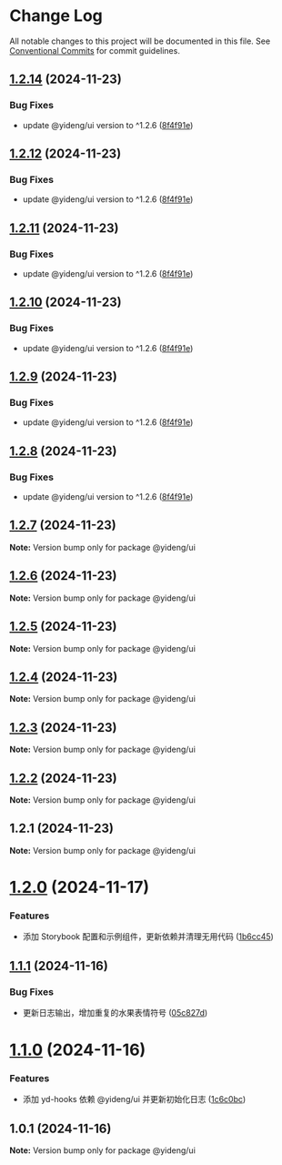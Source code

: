 # Change Log

All notable changes to this project will be documented in this file.
See [Conventional Commits](https://conventionalcommits.org) for commit guidelines.

## [1.2.14](https://github.com/lijinhai255/lerna-lib/compare/@yideng/ui@1.2.1...@yideng/ui@1.2.14) (2024-11-23)


### Bug Fixes

* update @yideng/ui version to ^1.2.6 ([8f4f91e](https://github.com/lijinhai255/lerna-lib/commit/8f4f91ecc5454d00838c7b9c2df06e0ebce86730))





## [1.2.12](https://github.com/lijinhai255/lerna-lib/compare/@yideng/ui@1.2.1...@yideng/ui@1.2.12) (2024-11-23)


### Bug Fixes

* update @yideng/ui version to ^1.2.6 ([8f4f91e](https://github.com/lijinhai255/lerna-lib/commit/8f4f91ecc5454d00838c7b9c2df06e0ebce86730))





## [1.2.11](https://github.com/lijinhai255/lerna-lib/compare/@yideng/ui@1.2.1...@yideng/ui@1.2.11) (2024-11-23)


### Bug Fixes

* update @yideng/ui version to ^1.2.6 ([8f4f91e](https://github.com/lijinhai255/lerna-lib/commit/8f4f91ecc5454d00838c7b9c2df06e0ebce86730))





## [1.2.10](https://github.com/lijinhai255/lerna-lib/compare/@yideng/ui@1.2.1...@yideng/ui@1.2.10) (2024-11-23)


### Bug Fixes

* update @yideng/ui version to ^1.2.6 ([8f4f91e](https://github.com/lijinhai255/lerna-lib/commit/8f4f91ecc5454d00838c7b9c2df06e0ebce86730))





## [1.2.9](https://github.com/lijinhai255/lerna-lib/compare/@yideng/ui@1.2.1...@yideng/ui@1.2.9) (2024-11-23)


### Bug Fixes

* update @yideng/ui version to ^1.2.6 ([8f4f91e](https://github.com/lijinhai255/lerna-lib/commit/8f4f91ecc5454d00838c7b9c2df06e0ebce86730))





## [1.2.8](https://github.com/lijinhai255/lerna-lib/compare/@yideng/ui@1.2.1...@yideng/ui@1.2.8) (2024-11-23)


### Bug Fixes

* update @yideng/ui version to ^1.2.6 ([8f4f91e](https://github.com/lijinhai255/lerna-lib/commit/8f4f91ecc5454d00838c7b9c2df06e0ebce86730))





## [1.2.7](https://github.com/lijinhai255/lerna-lib/compare/@yideng/ui@1.2.1...@yideng/ui@1.2.7) (2024-11-23)

**Note:** Version bump only for package @yideng/ui





## [1.2.6](https://github.com/lijinhai255/lerna-lib/compare/@yideng/ui@1.2.1...@yideng/ui@1.2.6) (2024-11-23)

**Note:** Version bump only for package @yideng/ui





## [1.2.5](https://github.com/lijinhai255/lerna-lib/compare/@yideng/ui@1.2.1...@yideng/ui@1.2.5) (2024-11-23)

**Note:** Version bump only for package @yideng/ui





## [1.2.4](https://github.com/lijinhai255/lerna-lib/compare/@yideng/ui@1.2.1...@yideng/ui@1.2.4) (2024-11-23)

**Note:** Version bump only for package @yideng/ui





## [1.2.3](https://github.com/lijinhai255/lerna-lib/compare/@yideng/ui@1.2.1...@yideng/ui@1.2.3) (2024-11-23)

**Note:** Version bump only for package @yideng/ui





## [1.2.2](https://github.com/lijinhai255/lerna-lib/compare/@yideng/ui@1.2.1...@yideng/ui@1.2.2) (2024-11-23)

**Note:** Version bump only for package @yideng/ui





## 1.2.1 (2024-11-23)

**Note:** Version bump only for package @yideng/ui





# [1.2.0](https://github.com/lgwebdream/yd-libs/compare/@yideng/ui@1.1.1...@yideng/ui@1.2.0) (2024-11-17)


### Features

* 添加 Storybook 配置和示例组件，更新依赖并清理无用代码 ([1b6cc45](https://github.com/lgwebdream/yd-libs/commit/1b6cc45e04789386b489f3283f98ca33219ef9d0))





## [1.1.1](https://github.com/lgwebdream/yd-libs/compare/@yideng/ui@1.1.0...@yideng/ui@1.1.1) (2024-11-16)


### Bug Fixes

* 更新日志输出，增加重复的水果表情符号 ([05c827d](https://github.com/lgwebdream/yd-libs/commit/05c827d4e148ad22a0299a2c57cac3396d0df828))





# [1.1.0](https://github.com/lgwebdream/yd-libs/compare/@yideng/ui@1.0.1...@yideng/ui@1.1.0) (2024-11-16)


### Features

* 添加 yd-hooks 依赖 @yideng/ui 并更新初始化日志 ([1c6c0bc](https://github.com/lgwebdream/yd-libs/commit/1c6c0bcef5b53076ddd9c0b00ab78cd7b0202f61))





## 1.0.1 (2024-11-16)

**Note:** Version bump only for package @yideng/ui
